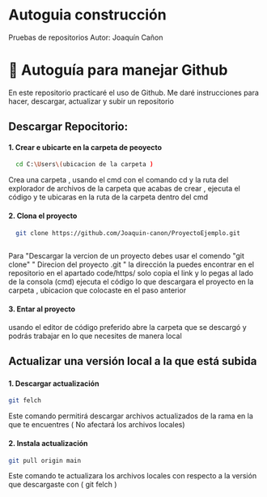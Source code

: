 # Autoguia construcción 
Pruebas de repositorios 
Autor: Joaquín Cañon
 

# 🦉 Autoguía para manejar Github 
En este repositorio practicaré el uso de Github. Me daré instrucciones para hacer, descargar, actualizar y subir un repositorio 


## Descargar Repocitorio: 
#### 1. Crear e ubicarte en la carpeta de peoyecto 

```bash
  cd C:\Users\(ubicacion de la carpeta )            
```
Crea una carpeta , usando el cmd con el comando cd y la ruta del explorador de archivos de la carpeta que acabas de crear , ejecuta  el código y  te ubicaras en la ruta de la carpeta dentro del cmd
#### 2. Clona el proyecto

```bash
  git clone https://github.com/Joaquin-canon/ProyectoEjemplo.git 
            
```
 Para "Descargar la vercion de un proyecto debes usar el comendo  "git clone" " Direcion del proyecto .git " la dirección la puedes encontrar en el repositorio en el apartado code/https/ solo copia el link y lo pegas al lado de la consola (cmd) ejecuta el código  lo que descargara el proyecto en la carpeta , ubicacion que colocaste en el paso anterior 

 #### 3. Entar al proyecto 

 usando el editor de código preferido abre la carpeta que se descargó y podrás trabajar en lo que necesites de manera local 


## Actualizar una versión local a la que está subida 

###  
#### 1. Descargar actualización 

```bash
git felch 
```
Este comando permitirá descargar archivos actualizados de la rama en la que te encuentres ( No afectará los archivos locales)

#### 2. Instala  actualización 

```bash
git pull origin main
```
Este comando te actualizara los archivos locales con respecto a la versión que descargaste con (  git felch  )